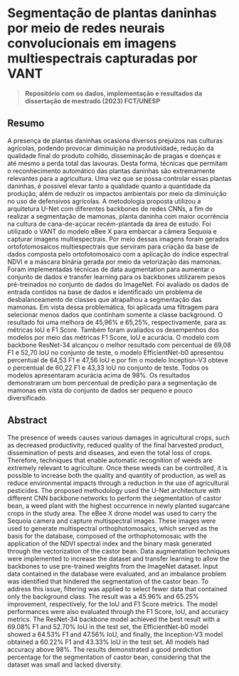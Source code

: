 <h1>Segmentação de plantas daninhas por meio de redes neurais convolucionais em imagens multiespectrais capturadas por VANT</h1>

> **Repositório com os dados, implementação e resultados da dissertação de mestrado (2023) FCT/UNESP**

<h2>Resumo</h2>
A presença de plantas daninhas ocasiona diversos prejuízos nas culturas agrícolas, podendo provocar diminuição na produtividade, redução da qualidade final do produto colhido, disseminação de pragas e doenças e até mesmo a perda total das lavouras. Desta forma, técnicas que permitam o reconhecimento automático das plantas daninhas são extremamente relevantes para a agricultura. Uma vez que se possa controlar essas plantas daninhas, é possível elevar tanto a qualidade quanto a quantidade da produção, além de reduzir os impactos ambientais por meio da diminuição no uso de defensivos agrícolas. A metodologia proposta utilizou a arquitetura U-Net com diferentes backbones de redes CNNs, a fim de realizar a segmentação de mamonas, planta daninha com maior ocorrência na cultura de cana-de-açúcar recém-plantada da área de estudo. Foi utilizado o VANT do modelo eBee X para embarcar a câmera Sequoia e capturar imagens multiespectrais. Por meio dessas imagens foram gerados ortofotomosaicos multiespectrais que serviram para criação da base de dados composta pelo ortofotomosaico com a aplicação do índice espectral NDVI e a máscara binária gerada por meio da vetorização das mamonas. Foram implementadas técnicas de data augmentation para aumentar o conjunto de dados e transfer learning para os backbones utilizarem pesos pré-treinados no conjunto de dados do ImageNet. Foi avaliado os dados de entrada contidos na base de dados e identificado um problema de desbalanceamento de classes que atrapalhou a segmentação das mamonas. Em vista dessa problemática, foi aplicada uma filtragem para selecionar menos dados que continham somente a classe background. O resultado foi uma melhora de 45,96% e 65,25%, respectivamente, para as métricas IoU e F1 Score. Também foram avaliados os desempenhos dos modelos por meio das métricas F1 Score, IoU e acurácia. O modelo com backbone ResNet-34 alcançou o melhor resultado com percentual de 69,08 F1 e 52,70 IoU no conjunto de teste, o modelo EfficientNet-b0 apresentou percentual de 64,53 F1 e 47,56 IoU e por fim o modelo Inception-V3 obteve o percentual de 60,22 F1 e 43,33 IoU no conjunto de teste. Todos os modelos apresentaram acurácia acima de 98%. Os resultados demonstraram um bom percentual de predição para a segmentação de mamonas em vista do conjunto de dados ser pequeno e pouco diversificado.

<h2>Abstract</h2>
The presence of weeds causes various damages in agricultural crops, such as decreased productivity, reduced quality of the final harvested product, dissemination of pests and diseases, and even the total loss of crops. Therefore, techniques that enable automatic recognition of weeds are extremely relevant to agriculture. Once these weeds can be controlled, it is possible to increase both the quality and quantity of production, as well as reduce environmental impacts through a reduction in the use of agricultural pesticides. The proposed methodology used the U-Net architecture with different CNN backbone networks to perform the segmentation of castor bean, a weed plant with the highest occurrence in newly planted sugarcane crops in the study area. The eBee X drone model was used to carry the Sequoia camera and capture multispectral images. These images were used to generate multispectral orthophotomosaics, which served as the basis for the database, composed of the orthophotomosaic with the application of the NDVI spectral index and the binary mask generated through the vectorization of the castor bean. Data augmentation techniques were implemented to increase the dataset and transfer learning to allow the backbones to use pre-trained weights from the ImageNet dataset. Input data contained in the database were evaluated, and an imbalance problem was identified that hindered the segmentation of the castor bean. To address this issue, filtering was applied to select fewer data that contained only the background class. The result was a 45.96% and 65.25% improvement, respectively, for the IoU and F1 Score metrics. The model performances were also evaluated through the F1 Score, IoU, and accuracy metrics. The ResNet-34 backbone model achieved the best result with a 69.08% F1 and 52.70% IoU in the test set, the EfficientNet-b0 model showed a 64.53% F1 and 47.56% IoU, and finally, the Inception-V3 model obtained a 60.22% F1 and 43.33% IoU in the test set. All models had accuracy above 98%. The results demonstrated a good prediction percentage for the segmentation of castor bean, considering that the dataset was small and lacked diversity.



